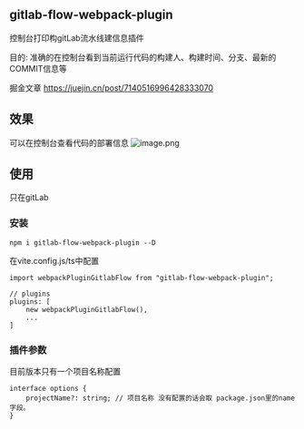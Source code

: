 ## gitlab-flow-webpack-plugin
控制台打印构gitLab流水线建信息插件


目的: 准确的在控制台看到当前运行代码的构建人、构建时间、分支、最新的COMMIT信息等

掘金文章 https://juejin.cn/post/7140516996428333070
## 效果
可以在控制台查看代码的部署信息
![image.png](https://p3-juejin.byteimg.com/tos-cn-i-k3u1fbpfcp/69da24d8e31d4380822326b650a35e76~tplv-k3u1fbpfcp-watermark.image?)

##  使用
只在gitLab
### 安装
```
npm i gitlab-flow-webpack-plugin --D
```

在vite.config.js/ts中配置
```
import webpackPluginGitlabFlow from "gitlab-flow-webpack-plugin";

// plugins
plugins: [
    new webpackPluginGitlabFlow(),
    ...
]
```

### 插件参数
目前版本只有一个项目名称配置
```
interface options {
    projectName?: string; // 项目名称 没有配置的话会取 package.json里的name字段。
}
```
